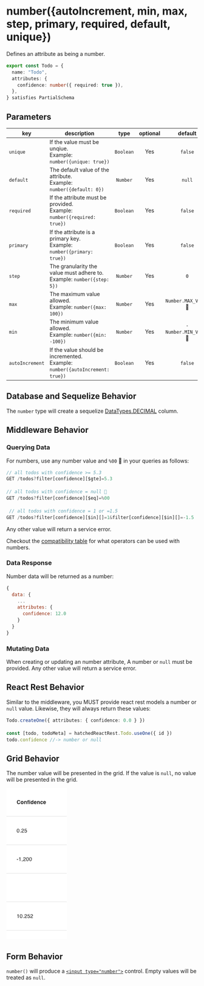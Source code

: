 # number({autoIncrement, min, max, step, primary, required, default, unique})

Defines an attribute as being a number.

```ts
export const Todo = {
  name: "Todo",
  attributes: {
    confidence: number({ required: true }),
  },
} satisfies PartialSchema
```

## Parameters

| key             | description                                                                        |   type    | optional |        default         |
| --------------- | ---------------------------------------------------------------------------------- | :-------: | :------: | :--------------------: |
| `unique`        | If the value must be unqiue. <br/> Example: `number({unique: true})`               | `Boolean` |   Yes    |        `false`         |
| `default`       | The default value of the attribute. <br/> Example: `number({default: 0})`          | `Number`  |   Yes    |         `null`         |
| `required`      | If the attribute must be provided. <br/> Example: `number({required: true})`       | `Boolean` |   Yes    |        `false`         |
| `primary`       | If the attribute is a primary key. <br/> Example: `number({primary: true})`        | `Boolean` |   Yes    |        `false`         |
| `step`          | The granularity the value must adhere to. <br/> Example: `number({step: 5})`       | `Number`  |   Yes    |          `0`           |
| `max`           | The maximum value allowed. <br/> Example: `number({max: 100})`                     | `Number`  |   Yes    | `Number.MAX_VALUE` 🛑  |
| `min`           | The minimum value allowed. <br/> Example: `number({min: -100})`                    | `Number`  |   Yes    | `-Number.MIN_VALUE` 🛑 |
| `autoIncrement` | If the value should be incremented. <br/> Example: `number({autoIncrement: true})` | `Boolean` |   Yes    |        `false`         |

## Database and Sequelize Behavior

The `number` type will create a sequelize [DataTypes.DECIMAL](https://sequelize.org/docs/v6/core-concepts/model-basics/#numbers) column.

## Middleware Behavior

### Querying Data

For numbers, use any number value and `%00` 🛑 in your queries as follows:

```js
// all todos with confidence >= 5.3
GET /todos?filter[confidence][$gte]=5.3

// all todos with confidence = null 🛑
GET /todos?filter[confidence][$eq]=%00

 // all todos with confidence = 1 or =1.5
GET /todos?filter[confidence][$in][]=1&filter[confidence][$in][]=-1.5
```

Any other value will return a service error.

Checkout the [compatibility table](../../filtering-data/filtering-data.md#compatibility) for what operators can be used with numbers.

### Data Response

Number data will be returned as a number:

```js
{
  data: {
    ...
    attributes: {
      confidence: 12.0
    }
  }
}
```

### Mutating Data

When creating or updating an number attribute, A number or `null` must be provided. Any other value will return a service error.

## React Rest Behavior

Similar to the middleware, you MUST provide react rest models a number or `null` value. Likewise, they will always return these values:

```ts
Todo.createOne({ attributes: { confidence: 0.0 } })

const [todo, todoMeta] = hatchedReactRest.Todo.useOne({ id })
todo.confidence //-> number or null
```

## Grid Behavior

The number value will be presented in the grid. If the value is `null`, no value will be presented in the grid.

![Grid Example](../../attachments/number-column.png)

## Form Behavior

`number()` will produce a [`<input type="number">`](https://developer.mozilla.org/en-US/docs/Web/HTML/Element/input/number) control. Empty values will be treated as `null`.
